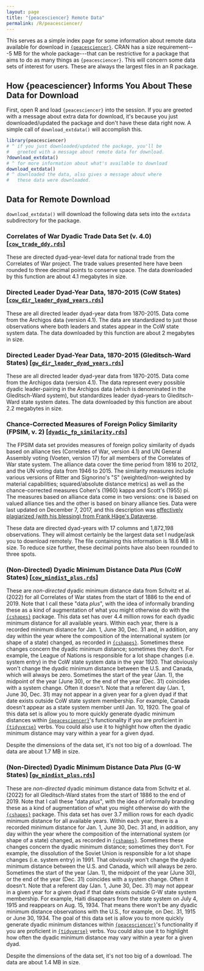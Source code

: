 ```yaml
---
layout: page
title: "{peacesciencer} Remote Data"
permalink: /R/peacesciencer/
---
```


This serves as a simple index page for some information about remote data available for download in [`{peacesciencer}`](http://svmiller.com/peacesciencer/). CRAN has a size requirement---5 MB for the whole package---that can be restrictive for a package that aims to do as many things as `{peacesciencer}`. This will concern some data sets of interest for users. These are always the largest files in an R package.

## How {peacesciencer} Informs You About These Data for Download

First, open R and load `{peacesciencer}` into the session. If you are greeted with a message about extra data for download, it's because you just downloaded/updated the package and don't have these data right now. A simple call of `download_extdata()` will accomplish this.

```r
library(peacesciencer)
# ^ if you just downloaded/updated the package, you'll be 
#   greeted with a message about remote data for download.
?download_extdata() 
# ^ for more information about what's available to download
download_extdata() 
# ^ downloaded the data, also gives a message about where
#   these data were downloaded.
```

## Data for Remote Download

`download_extdata()` will download the following data sets into the `extdata` subdirectory for the package.

### Correlates of War Dyadic Trade Data Set (v. 4.0) [[`cow_trade_ddy.rds`](http://svmiller.com/R/peacesciencer/cow_trade_ddy.rds)]

These are directed dyad-year-level data for national trade from the Correlates of War project. The trade values presented here have been rounded to three decimal points to conserve space. The data downloaded by this function are about 4.1 megabytes in size.

### Directed Leader Dyad-Year Data, 1870-2015 (CoW States) [[`cow_dir_leader_dyad_years.rds`](http://svmiller.com/R/peacesciencer/cow_dir_leader_dyad_years.rds)]

These are all directed leader dyad-year data from 1870-2015. Data come from the Archigos data (version 4.1). The data are standardized to just those observations where both leaders and states appear in the CoW state system data. The data downloaded by this function are about 2 megabytes in size.

### Directed Leader Dyad-Year Data, 1870-2015 (Gleditsch-Ward States) [[`gw_dir_leader_dyad_years.rds`](http://svmiller.com/R/peacesciencer/gw_dir_leader_dyad_years.rds)]

These are all directed leader dyad-year data from 1870-2015. Data come from the Archigos data (version 4.1). The data represent every possible dyadic leader-pairing in the Archigos data (which is denominated in the Gleditsch-Ward system), but standardizes leader dyad-years to Gleditsch-Ward state system dates. The data downloaded by this function are about 2.2 megabytes in size.

### Chance-Corrected Measures of Foreign Policy Similarity (FPSIM, v. 2) [[`dyadic_fp_similarity.rds`](http://svmiller.com/R/peacesciencer/dyadic_fp_similarity.rds)]

The FPSIM data set provides measures of foreign policy similarity of dyads based on alliance ties (Correlates of War, version 4.1) and UN General Assembly voting (Voeten, version 17) for all members of the Correlates of War state system. The alliance data cover the time period from 1816 to 2012, and the UN voting data from 1946 to 2015. The similarity measures include various versions of Ritter and Signorino's "S" (weighted/non-weighted by material capabilities; squared/absolute distance metrics) as well as the chance-corrected measures Cohen's (1960) kappa and Scott's (1955) pi. The measures based on alliance data come in two versions: one is based on valued alliance ties and the other is based on binary alliance ties. Data were last updated on December 7, 2017, and this description was [effectively plagiarized (with his blessing) from Frank Häge's Dataverse](https://dataverse.harvard.edu/dataset.xhtml?persistentId=doi:10.7910/DVN/ALVXLM&widget=dataverse@haege).

These data are directed dyad-years with 17 columns and 1,872,198 observations. They will almost certainly be the largest data set
I nudge/ask you to download remotely. The file containing this information is 18.6 MB in size. To reduce size further, these
decimal points have also been rounded to three spots.

### (Non-Directed) Dyadic Minimum Distance Data *Plus* (CoW States) [[`cow_mindist_plus.rds`](http://svmiller.com/R/peacesciencer/cow_mindist_plus.rds)]

These are *non-directed* dyadic minimum distance data from Schvitz et al.
(2022) for all Correlates of War states from the start of 1886 to the
end of 2019. Note that I call these "data *plus*", with the idea of
informally branding these as a kind of augmentation of what you might
otherwise do with the [`{cshapes}`](https://icr.ethz.ch/data/cshapes/) package. This data set has over
4.4 million rows for each dyadic minimum distance for all available
years. Within each year, there is a recorded minimum distance for Jan. 1,
June 30, Dec. 31 and, in addition, any day within the year where the
composition of the international system (or shape of a state) changed, as
recorded in [`{cshapes}`](https://icr.ethz.ch/data/cshapes/). Sometimes these changes concern the dyadic
minimum distance; sometimes they don't. For example, the League of Nations
is responsible for a lot shape changes (i.e. system entry) in the CoW state
system data in the year 1920. That obviously won't change the dyadic minimum
distance between the U.S. and Canada, which will always be zero. Sometimes the
start of the year (Jan. 1), the midpoint of the year (June 30), or the end of
the year (Dec. 31) coincides with a system change. Often it doesn't. Note that
a referent day (Jan. 1, June 30, Dec. 31) may not appear in a given year for
a given dyad if that date exists outside CoW state system membership. For
example, Canada doesn't appear as a state system member until Jan. 10, 1920.
The goal of this data set is allow you to more quickly generate dyadic
minimum distances within [`{peacesciencer}`](http://svmiller.com/peacesciencer/)'s functionality if you are
proficient in [`{tidyverse}`](https://www.tidyverse.org/) verbs. You could also use it to highlight
how often the dyadic minimum distance may vary within a year for a given
dyad.

Despite the dimensions of the data set, it's not too big of a download. The
data are about 1.7 MB in size.


### (Non-Directed) Dyadic Minimum Distance Data *Plus* (G-W States) [[`gw_mindist_plus.rds`](http://svmiller.com/R/peacesciencer/gw_mindist_plus.rds)]

These are *non-directed* dyadic minimum distance data from Schvitz et al.
(2022) for all Gleditsch-Ward states from the start of 1886 to the
end of 2019. Note that I call these "data *plus*", with the idea of
informally branding these as a kind of augmentation of what you might
otherwise do with the [`{cshapes}`](https://icr.ethz.ch/data/cshapes/) package. This data set has over
3.7 million rows for each dyadic minimum distance for all available
years. Within each year, there is a recorded minimum distance for Jan. 1,
June 30, Dec. 31 and, in addition, any day within the year where the
composition of the international system (or shape of a state) changed, as
recorded in [`{cshapes}`](https://icr.ethz.ch/data/cshapes/). Sometimes these changes concern the dyadic
minimum distance; sometimes they don't. For example, the dissolution of
the Soviet Union is responsible for a lot shape changes (i.e. system entry) in
1991. That obviously won't change the dyadic minimum
distance between the U.S. and Canada, which will always be zero. Sometimes the
start of the year (Jan. 1), the midpoint of the year (June 30), or the end of
the year (Dec. 31) coincides with a system change. Often it doesn't. Note that
a referent day (Jan. 1, June 30, Dec. 31) may not appear in a given year for
a given dyad if that date exists outside G-W state system membership. For
example, Haiti disappears from the state system on July 4, 1915 and
reappears on Aug. 15, 1934. That means there won't be any dyadic minimum
distance observations with the U.S., for example, on Dec. 31, 1915 or June
30, 1934. The goal of this data set is allow you to more quickly generate dyadic
minimum distances within [`{peacesciencer}`](http://svmiller.com/peacesciencer/)'s functionality if you are
proficient in [`{tidyverse}`](https://www.tidyverse.org/) verbs. You could also use it to highlight
how often the dyadic minimum distance may vary within a year for a given
dyad.

Despite the dimensions of the data set, it's not too big of a download. The
data are about 1.4 MB in size.
